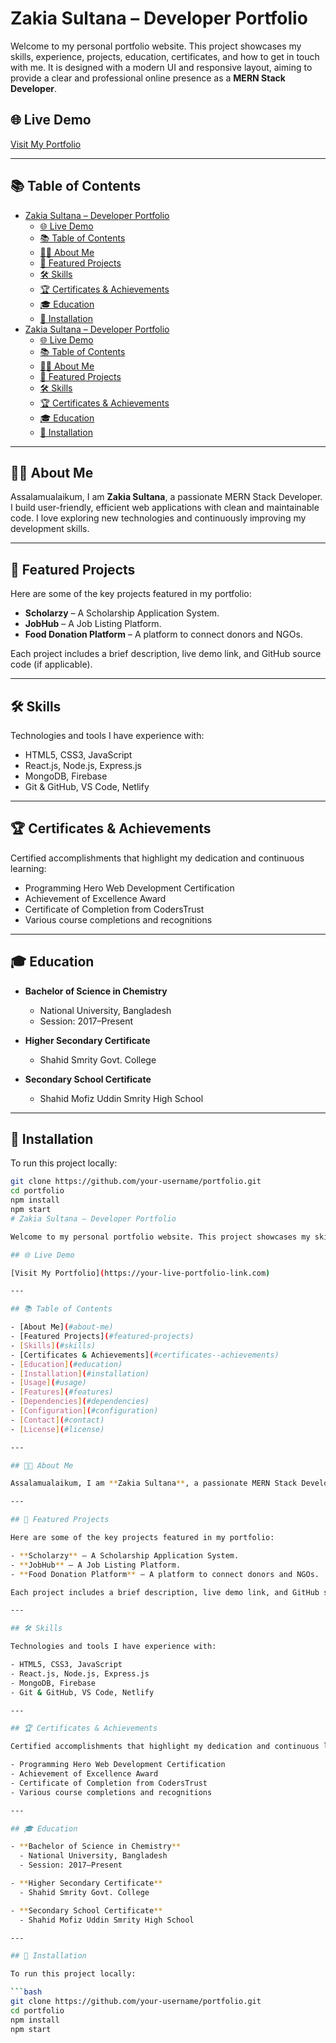 # Zakia Sultana – Developer Portfolio

Welcome to my personal portfolio website. This project showcases my skills, experience, projects, education, certificates, and how to get in touch with me. It is designed with a modern UI and responsive layout, aiming to provide a clear and professional online presence as a **MERN Stack Developer**.

## 🌐 Live Demo

[Visit My Portfolio](https://zakia-sultana.vercel.app/)

---

## 📚 Table of Contents

- [Zakia Sultana – Developer Portfolio](#zakia-sultana--developer-portfolio)
  - [🌐 Live Demo](#-live-demo)
  - [📚 Table of Contents](#-table-of-contents)
  - [👩‍💻 About Me](#-about-me)
  - [💼 Featured Projects](#-featured-projects)
  - [🛠️ Skills](#️-skills)
  - [🏆 Certificates \& Achievements](#-certificates--achievements)
  - [🎓 Education](#-education)
  - [🧰 Installation](#-installation)
- [Zakia Sultana – Developer Portfolio](#zakia-sultana--developer-portfolio-1)
  - [🌐 Live Demo](#-live-demo-1)
  - [📚 Table of Contents](#-table-of-contents-1)
  - [👩‍💻 About Me](#-about-me-1)
  - [💼 Featured Projects](#-featured-projects-1)
  - [🛠️ Skills](#️-skills-1)
  - [🏆 Certificates \& Achievements](#-certificates--achievements-1)
  - [🎓 Education](#-education-1)
  - [🧰 Installation](#-installation-1)

---

## 👩‍💻 About Me

Assalamualaikum, I am **Zakia Sultana**, a passionate MERN Stack Developer. I build user-friendly, efficient web applications with clean and maintainable code. I love exploring new technologies and continuously improving my development skills.

---

## 💼 Featured Projects

Here are some of the key projects featured in my portfolio:

- **Scholarzy** – A Scholarship Application System.
- **JobHub** – A Job Listing Platform.
- **Food Donation Platform** – A platform to connect donors and NGOs.

Each project includes a brief description, live demo link, and GitHub source code (if applicable).

---

## 🛠️ Skills

Technologies and tools I have experience with:

- HTML5, CSS3, JavaScript
- React.js, Node.js, Express.js
- MongoDB, Firebase
- Git & GitHub, VS Code, Netlify

---

## 🏆 Certificates & Achievements

Certified accomplishments that highlight my dedication and continuous learning:

- Programming Hero Web Development Certification
- Achievement of Excellence Award
- Certificate of Completion from CodersTrust
- Various course completions and recognitions

---

## 🎓 Education

- **Bachelor of Science in Chemistry**
  - National University, Bangladesh
  - Session: 2017–Present

- **Higher Secondary Certificate**
  - Shahid Smrity Govt. College

- **Secondary School Certificate**
  - Shahid Mofiz Uddin Smrity High School

---

## 🧰 Installation

To run this project locally:

```bash
git clone https://github.com/your-username/portfolio.git
cd portfolio
npm install
npm start
# Zakia Sultana – Developer Portfolio

Welcome to my personal portfolio website. This project showcases my skills, experience, projects, education, certificates, and how to get in touch with me. It is designed with a modern UI and responsive layout, aiming to provide a clear and professional online presence as a **MERN Stack Developer**.

## 🌐 Live Demo

[Visit My Portfolio](https://your-live-portfolio-link.com)

---

## 📚 Table of Contents

- [About Me](#about-me)
- [Featured Projects](#featured-projects)
- [Skills](#skills)
- [Certificates & Achievements](#certificates--achievements)
- [Education](#education)
- [Installation](#installation)
- [Usage](#usage)
- [Features](#features)
- [Dependencies](#dependencies)
- [Configuration](#configuration)
- [Contact](#contact)
- [License](#license)

---

## 👩‍💻 About Me

Assalamualaikum, I am **Zakia Sultana**, a passionate MERN Stack Developer. I build user-friendly, efficient web applications with clean and maintainable code. I love exploring new technologies and continuously improving my development skills.

---

## 💼 Featured Projects

Here are some of the key projects featured in my portfolio:

- **Scholarzy** – A Scholarship Application System.
- **JobHub** – A Job Listing Platform.
- **Food Donation Platform** – A platform to connect donors and NGOs.

Each project includes a brief description, live demo link, and GitHub source code (if applicable).

---

## 🛠️ Skills

Technologies and tools I have experience with:

- HTML5, CSS3, JavaScript
- React.js, Node.js, Express.js
- MongoDB, Firebase
- Git & GitHub, VS Code, Netlify

---

## 🏆 Certificates & Achievements

Certified accomplishments that highlight my dedication and continuous learning:

- Programming Hero Web Development Certification
- Achievement of Excellence Award
- Certificate of Completion from CodersTrust
- Various course completions and recognitions

---

## 🎓 Education

- **Bachelor of Science in Chemistry**
  - National University, Bangladesh
  - Session: 2017–Present

- **Higher Secondary Certificate**
  - Shahid Smrity Govt. College

- **Secondary School Certificate**
  - Shahid Mofiz Uddin Smrity High School

---

## 🧰 Installation

To run this project locally:

```bash
git clone https://github.com/your-username/portfolio.git
cd portfolio
npm install
npm start
